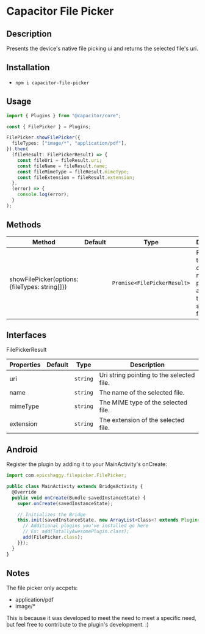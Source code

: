 # Capacitor File Picker

## Description

Presents the device's native file picking ui and returns the selected file's uri.

## Installation

- `npm i capacitor-file-picker`

## Usage

```ts
import { Plugins } from "@capacitor/core";

const { FilePicker } = Plugins;

FilePicker.showFilePicker({
  fileTypes: ["image/*", "application/pdf"],
}).then(
  (fileResult: FilePickerResult) => {
    const fileUri = fileResult.uri;
    const fileName = fileResult.name;
    const fileMimeType = fileResult.mimeType;
    const fileExtension = fileResult.extension;
  },
  (error) => {
    console.log(error);
  }
);
```

## Methods

| Method                                         | Default | Type                        | Description                                                                       |
| ---------------------------------------------- | ------- | --------------------------- | --------------------------------------------------------------------------------- |
| showFilePicker(options: {fileTypes: string[]}) |         | `Promise<FilePickerResult>` | Presents the device's native file picking ui and returns the selected file's uri. |

## Interfaces

FilePickerResult

| Properties | Default | Type     | Description                               |
| ---------- | ------- | -------- | ----------------------------------------- |
| uri        |         | `string` | Uri string pointing to the selected file. |
| name       |         | `string` | The name of the selected file.            |
| mimeType   |         | `string` | The MIME type of the selected file.       |
| extension  |         | `string` | The extension of the selected file.       |


## Android

Register the plugin by adding it to your MainActivity's onCreate:

```ts
import com.epicshaggy.filepicker.FilePicker;

public class MainActivity extends BridgeActivity {
  @Override
  public void onCreate(Bundle savedInstanceState) {
    super.onCreate(savedInstanceState);

    // Initializes the Bridge
    this.init(savedInstanceState, new ArrayList<Class<? extends Plugin>>() {{
      // Additional plugins you've installed go here
      // Ex: add(TotallyAwesomePlugin.class);
      add(FilePicker.class);
    }});
  }
}
```

## Notes

The file picker only accpets:

- application/pdf
- image/\*

This is because it was developed to meet the need to meet a specific need, but feel free to contribute to the plugin's development. :)
